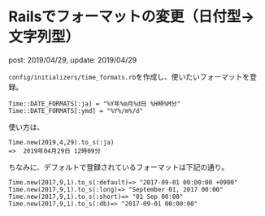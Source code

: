 # Railsでフォーマットの変更（日付型→文字列型）
post: 2019/04/29, update: 2019/04/29

`config/initializers/time_formats.rb`を作成し、使いたいフォーマットを登録。

```
Time::DATE_FORMATS[:ja] = "%Y年%m月%d日 %H時%M分"
Time::DATE_FORMATS[:ymd] = "%Y%/m%/d"
```

使い方は、
```
Time.new(2019,4,29).to_s(:ja)
=>  2019年04月29日 12時09分
```

ちなみに、デフォルトで登録されているフォーマットは下記の通り。

```
Time.new(2017,9,1).to_s(:default)=> "2017-09-01 00:00:00 +0900"
Time.new(2017,9,1).to_s(:long)=> "September 01, 2017 00:00"
Time.new(2017,9,1).to_s(:short)=> "01 Sep 00:00"
Time.new(2017,9,1).to_s(:db)=> "2017-09-01 00:00:00"
```
